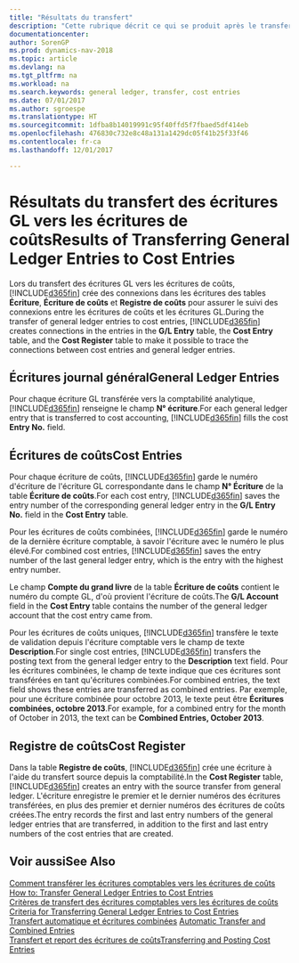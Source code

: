 ```yaml
---
title: "Résultats du transfert"
description: "Cette rubrique décrit ce qui se produit après le transfert des écritures GL vers les écritures de coûts."
documentationcenter: 
author: SorenGP
ms.prod: dynamics-nav-2018
ms.topic: article
ms.devlang: na
ms.tgt_pltfrm: na
ms.workload: na
ms.search.keywords: general ledger, transfer, cost entries
ms.date: 07/01/2017
ms.author: sgroespe
ms.translationtype: HT
ms.sourcegitcommit: 1dfba8b14019991c95f40ffd5f7fbaed5df414eb
ms.openlocfilehash: 476830c732e8c48a131a1429dc05f41b25f33f46
ms.contentlocale: fr-ca
ms.lasthandoff: 12/01/2017

---
```

# <a name="results-of-transferring-general-ledger-entries-to-cost-entries"></a><span data-ttu-id="189bc-103">Résultats du transfert des écritures GL vers les écritures de coûts</span><span class="sxs-lookup"><span data-stu-id="189bc-103">Results of Transferring General Ledger Entries to Cost Entries</span></span>
<span data-ttu-id="189bc-104">Lors du transfert des écritures GL vers les écritures de coûts, [!INCLUDE[d365fin](includes/d365fin_md.md)] crée des connexions dans les écritures des tables **Écriture**, **Écriture de coûts** et **Registre de coûts** pour assurer le suivi des connexions entre les écritures de coûts et les écritures GL.</span><span class="sxs-lookup"><span data-stu-id="189bc-104">During the transfer of general ledger entries to cost entries, [!INCLUDE[d365fin](includes/d365fin_md.md)] creates connections in the entries in the **G/L Entry** table, the **Cost Entry** table, and the **Cost Register** table to make it possible to trace the connections between cost entries and general ledger entries.</span></span>  

## <a name="general-ledger-entries"></a><span data-ttu-id="189bc-105">Écritures journal général</span><span class="sxs-lookup"><span data-stu-id="189bc-105">General Ledger Entries</span></span>  
<span data-ttu-id="189bc-106">Pour chaque écriture GL transférée vers la comptabilité analytique, [!INCLUDE[d365fin](includes/d365fin_md.md)] renseigne le champ **N° écriture**.</span><span class="sxs-lookup"><span data-stu-id="189bc-106">For each general ledger entry that is transferred to cost accounting, [!INCLUDE[d365fin](includes/d365fin_md.md)] fills the cost **Entry No.** field.</span></span>  

## <a name="cost-entries"></a><span data-ttu-id="189bc-107">Écritures de coûts</span><span class="sxs-lookup"><span data-stu-id="189bc-107">Cost Entries</span></span>  
<span data-ttu-id="189bc-108">Pour chaque écriture de coûts, [!INCLUDE[d365fin](includes/d365fin_md.md)] garde le numéro d'écriture de l'écriture GL correspondante dans le champ **N° Écriture** de la table **Écriture de coûts**.</span><span class="sxs-lookup"><span data-stu-id="189bc-108">For each cost entry, [!INCLUDE[d365fin](includes/d365fin_md.md)] saves the entry number of the corresponding general ledger entry in the **G/L Entry No.** field in the **Cost Entry** table.</span></span>  

<span data-ttu-id="189bc-109">Pour les écritures de coûts combinées, [!INCLUDE[d365fin](includes/d365fin_md.md)] garde le numéro de la dernière écriture comptable, à savoir l'écriture avec le numéro le plus élevé.</span><span class="sxs-lookup"><span data-stu-id="189bc-109">For combined cost entries, [!INCLUDE[d365fin](includes/d365fin_md.md)] saves the entry number of the last general ledger entry, which is the entry with the highest entry number.</span></span>  

<span data-ttu-id="189bc-110">Le champ **Compte du grand livre** de la table **Écriture de coûts** contient le numéro du compte GL, d'où provient l'écriture de coûts.</span><span class="sxs-lookup"><span data-stu-id="189bc-110">The **G/L Account** field in the **Cost Entry** table contains the number of the general ledger account that the cost entry came from.</span></span>  

<span data-ttu-id="189bc-111">Pour les écritures de coûts uniques, [!INCLUDE[d365fin](includes/d365fin_md.md)] transfère le texte de validation depuis l'écriture comptable vers le champ de texte **Description**.</span><span class="sxs-lookup"><span data-stu-id="189bc-111">For single cost entries, [!INCLUDE[d365fin](includes/d365fin_md.md)] transfers the posting text from the general ledger entry to the **Description** text field.</span></span> <span data-ttu-id="189bc-112">Pour les écritures combinées, le champ de texte indique que ces écritures sont transférées en tant qu'écritures combinées.</span><span class="sxs-lookup"><span data-stu-id="189bc-112">For combined entries, the text field shows these entries are transferred as combined entries.</span></span> <span data-ttu-id="189bc-113">Par exemple, pour une écriture combinée pour octobre 2013, le texte peut être **Écritures combinées, octobre 2013**.</span><span class="sxs-lookup"><span data-stu-id="189bc-113">For example, for a combined entry for the month of October in 2013, the text can be **Combined Entries, October 2013**.</span></span>  

## <a name="cost-register"></a><span data-ttu-id="189bc-114">Registre de coûts</span><span class="sxs-lookup"><span data-stu-id="189bc-114">Cost Register</span></span>  
<span data-ttu-id="189bc-115">Dans la table **Registre de coûts**, [!INCLUDE[d365fin](includes/d365fin_md.md)] crée une écriture à l'aide du transfert source depuis la comptabilité.</span><span class="sxs-lookup"><span data-stu-id="189bc-115">In the **Cost Register** table, [!INCLUDE[d365fin](includes/d365fin_md.md)] creates an entry with the source transfer from general ledger.</span></span> <span data-ttu-id="189bc-116">L'écriture enregistre le premier et le dernier numéros des écritures transférées, en plus des premier et dernier numéros des écritures de coûts créées.</span><span class="sxs-lookup"><span data-stu-id="189bc-116">The entry records the first and last entry numbers of the general ledger entries that are transferred, in addition to the first and last entry numbers of the cost entries that are created.</span></span>  

## <a name="see-also"></a><span data-ttu-id="189bc-117">Voir aussi</span><span class="sxs-lookup"><span data-stu-id="189bc-117">See Also</span></span>  
<span data-ttu-id="189bc-118">[Comment transférer les écritures comptables vers les écritures de coûts](finance-how-to-transfer-general-ledger-entries-to-cost-entries.md) </span><span class="sxs-lookup"><span data-stu-id="189bc-118">[How to: Transfer General Ledger Entries to Cost Entries](finance-how-to-transfer-general-ledger-entries-to-cost-entries.md) </span></span>  
<span data-ttu-id="189bc-119">[Critères de transfert des écritures comptables vers les écritures de coûts](finance-criteria-for-transferring-general-ledger-entries-to-cost-entries.md) </span><span class="sxs-lookup"><span data-stu-id="189bc-119">[Criteria for Transferring General Ledger Entries to Cost Entries](finance-criteria-for-transferring-general-ledger-entries-to-cost-entries.md) </span></span>  
<span data-ttu-id="189bc-120">[Transfert automatique et écritures combinées](finance-automatic-transfer-combined-entries.md) </span><span class="sxs-lookup"><span data-stu-id="189bc-120">[Automatic Transfer and Combined Entries](finance-automatic-transfer-combined-entries.md) </span></span>  
[<span data-ttu-id="189bc-121">Transfert et report des écritures de coûts</span><span class="sxs-lookup"><span data-stu-id="189bc-121">Transferring and Posting Cost Entries</span></span>](finance-transfer-and-post-cost-entries.md)  

